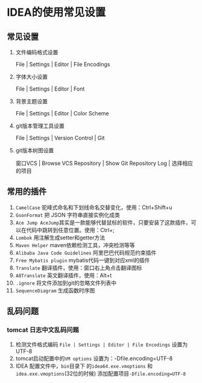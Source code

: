 #		IDEA的使用常见设置

##	常见设置

1. 文件编码格式设置

   File | Settings | Editor | File Encodings

2. 字体大小设置

   File | Settings | Editor | Font

3. 背景主题设置

   File | Settings | Editor | Color Scheme

4. git版本管理工具设置

   File | Settings | Version Control | Git
   
5. git版本树图设置

   窗口VCS | Browse VCS Repository | Show Git Repository Log | 选择相应的项目

##	常用的插件

1. `CamelCase` 驼峰式命名和下划线命名交替变化，使用：Ctrl+Shift+u
2. `GsonFormat` 把 JSON 字符串直接实例化成类
3. `Ace Jump AceJump`其实是一款能够代替鼠标的软件，只要安装了这款插件，可以在代码中跳转到任意位置。使用：Ctrl+;
4.  `Lombok` 用注解生成setter和getter方法
5. `Maven Helper` maven依赖检测工具，冲突检测等等
6. `Alibaba Java Code Guidelines` 阿里巴巴代码规范约束插件
7. `Free Mybatis plugin`  mybatis代码一键到对应xml的插件
8. `Translate` 翻译插件，使用：窗口右上角点击翻译图标
9. `A8Translate` 英文翻译插件，使用：Alt+t
10. `.ignore` 将文件添加到git的忽略文件列表中
11. `SequenceDiagram` 生成函数时序图



##	乱码问题

###	tomcat 日志中文乱码问题

1. 检测文件格式编码 `File | Settings | Editor | File Encodings` 设置为UTF-8
2. tomcat启动配置中的`VM options` 设置为：-Dfile.encoding=UTF-8
3. IDEA 配置文件中，`bin`目录下 的`idea64.exe.vmoptions` 和 `idea.exe.vmoptions`(32位的时候) 添加配置项目`-Dfile.encoding=UTF-8`

